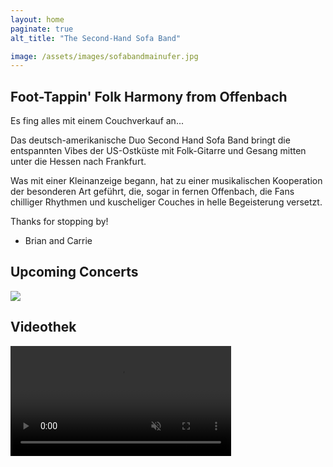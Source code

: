 ```yaml
---
layout: home
paginate: true
alt_title: "The Second-Hand Sofa Band"

image: /assets/images/sofabandmainufer.jpg
---
```

## Foot-Tappin' Folk Harmony from Offenbach  

Es fing alles mit einem Couchverkauf an...

Das deutsch-amerikanische Duo Second Hand Sofa Band bringt die entspannten Vibes der US-Ostküste mit Folk-Gitarre und Gesang mitten unter die Hessen nach Frankfurt.

Was mit einer Kleinanzeige begann, hat zu einer musikalischen Kooperation der besonderen Art geführt, die, sogar in fernen Offenbach, die Fans chilliger Rhythmen und kuscheliger Couches in helle Begeisterung versetzt.

Thanks for stopping by!

- Brian and Carrie

## Upcoming Concerts  
![](assets\images\wiener_hof.png)  

## Videothek
  
<video width= "70%" autoplay muted controls>
  <source src="assets\videos\goodday.mp4"  type="video/mp4">
</video>
